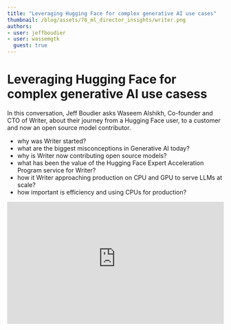 ```yaml
---
title: "Leveraging Hugging Face for complex generative AI use cases"
thumbnail: /blog/assets/78_ml_director_insights/writer.png
authors:
- user: jeffboudier
- user: wassemgtk
  guest: true
---
```


<h1>Leveraging Hugging Face for complex generative AI use casess</h1>

<!-- {blog_metadata} -->
<!-- {authors} -->

In this conversation, Jeff Boudier asks Waseem Alshikh, Co-founder and CTO of Writer, about their journey from a Hugging Face user, to a customer and now an open source model contributor.

- why was Writer started?
- what are the biggest misconceptions in Generative AI today?
- why is Writer now contributing open source models?
- what has been the value of the Hugging Face Expert Acceleration Program service for Writer?
- how it Writer approaching production on CPU and GPU to serve LLMs at scale?
- how important is efficiency and using CPUs for production?

<iframe width="100%" style="aspect-ratio: 16 / 9;" src="https://www.youtube-nocookie.com/embed/t8Ek1aOtaQw" title="YouTube video player" frameborder="0" allow="accelerometer; autoplay; clipboard-write; encrypted-media; gyroscope; picture-in-picture" allowfullscreen></iframe>
